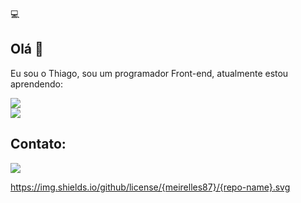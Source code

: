 💻
<br>
## Olá 👋
<p>Eu sou o Thiago, sou um programador Front-end, atualmente estou aprendendo:<p/>  
   
<img src= "https://img.shields.io/badge/CSS3-1572B6?style=for-the-badge&logo=css3&logoColor=black"><img/>
<br>
<img src="https://img.shields.io/badge/HTML-239120?style=for-the-badge&logo=html5&logoColor=black"><img/>
<br>

<h2>Contato:</h2>
<a href="https://www.linkedin.com/in/thiago-meirelles-2b4509a5/" target= "_blank" rel="noopener noreferrer"><img src="https://img.shields.io/badge/LinkedIn-0077B5?style=for-the-badge&logo=linkedin&logoColor=white" ><img/></a>


https://img.shields.io/github/license/{meirelles87}/{repo-name}.svg

